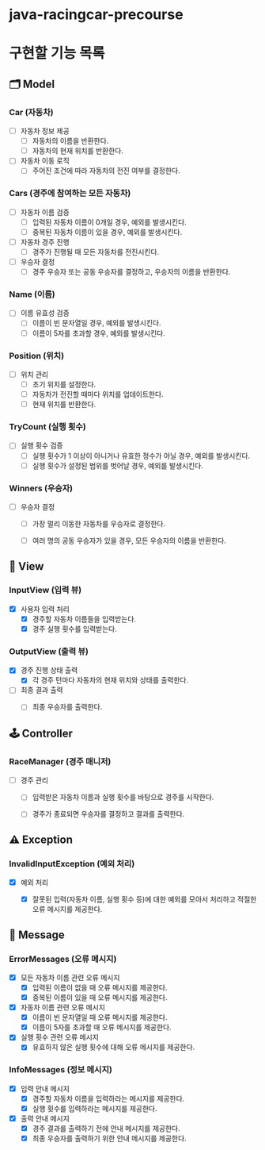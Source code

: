 # java-racingcar-precourse


# 구현할 기능 목록


## 🗂️ Model

### Car (자동차)
- [ ] 자동차 정보 제공
    - [ ] 자동차의 이름을 반환한다.
    - [ ] 자동차의 현재 위치를 반환한다.
- [ ] 자동차 이동 로직
    - [ ] 주어진 조건에 따라 자동차의 전진 여부를 결정한다.

### Cars (경주에 참여하는 모든 자동차)
- [ ] 자동차 이름 검증
    - [ ] 입력된 자동차 이름이 0개일 경우, 예외를 발생시킨다.
    - [ ] 중복된 자동차 이름이 있을 경우, 예외를 발생시킨다.
- [ ] 자동차 경주 진행
    - [ ] 경주가 진행될 때 모든 자동차를 전진시킨다.
- [ ] 우승자 결정
    - [ ] 경주 우승자 또는 공동 우승자를 결정하고, 우승자의 이름을 반환한다.

### Name (이름)
- [ ] 이름 유효성 검증
    - [ ] 이름이 빈 문자열일 경우, 예외를 발생시킨다.
    - [ ] 이름이 5자를 초과할 경우, 예외를 발생시킨다.

### Position (위치)
- [ ] 위치 관리
    - [ ] 초기 위치를 설정한다.
    - [ ] 자동차가 전진할 때마다 위치를 업데이트한다.
    - [ ] 현재 위치를 반환한다.

### TryCount (실행 횟수)
- [ ] 실행 횟수 검증
    - [ ] 실행 횟수가 1 이상이 아니거나 유효한 정수가 아닐 경우, 예외를 발생시킨다.
    - [ ] 실행 횟수가 설정된 범위를 벗어날 경우, 예외를 발생시킨다.

### Winners (우승자)
- [ ] 우승자 결정
    - [ ] 가장 멀리 이동한 자동차를 우승자로 결정한다.
    - [ ] 여러 명의 공동 우승자가 있을 경우, 모든 우승자의 이름을 반환한다.


## 👀 View

### InputView (입력 뷰)
- [x] 사용자 입력 처리
    - [x] 경주할 자동차 이름들을 입력받는다.
    - [x] 경주 실행 횟수를 입력받는다.

### OutputView (출력 뷰)
- [x] 경주 진행 상태 출력
    - [x] 각 경주 턴마다 자동차의 현재 위치와 상태를 출력한다.
- [ ] 최종 결과 출력
    - [ ] 최종 우승자를 출력한다.


## 🕹️ Controller

### RaceManager (경주 매니저)
- [ ] 경주 관리
    - [ ] 입력받은 자동차 이름과 실행 횟수를 바탕으로 경주를 시작한다.
    - [ ] 경주가 종료되면 우승자를 결정하고 결과를 출력한다.


## ⚠️ Exception

### InvalidInputException (예외 처리)
- [x] 예외 처리
    - [x] 잘못된 입력(자동차 이름, 실행 횟수 등)에 대한 예외를 모아서 처리하고 적절한 오류 메시지를 제공한다.


## 💬 Message

### ErrorMessages (오류 메시지)
- [x] 모든 자동차 이름 관련 오류 메시지
    - [x] 입력된 이름이 없을 때 오류 메시지를 제공한다.
    - [x] 중복된 이름이 있을 때 오류 메시지를 제공한다.
- [x] 자동차 이름 관련 오류 메시지
    - [x] 이름이 빈 문자열일 때 오류 메시지를 제공한다.
    - [x] 이름이 5자를 초과할 때 오류 메시지를 제공한다.
- [x] 실행 횟수 관련 오류 메시지
    - [x] 유효하지 않은 실행 횟수에 대해 오류 메시지를 제공한다.

### InfoMessages (정보 메시지)
- [x] 입력 안내 메시지
    - [x] 경주할 자동차 이름을 입력하라는 메시지를 제공한다.
    - [x] 실행 횟수를 입력하라는 메시지를 제공한다.
- [x] 출력 안내 메시지
    - [x] 경주 결과를 출력하기 전에 안내 메시지를 제공한다.
    - [x] 최종 우승자를 출력하기 위한 안내 메시지를 제공한다.
